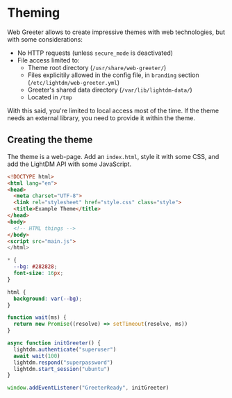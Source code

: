 # Theming

Web Greeter allows to create impressive themes with web technologies, but with some considerations:

- No HTTP requests (unless `secure_mode` is deactivated)
- File access limited to:
  - Theme root directory (`/usr/share/web-greeter/`)
  - Files explicitily allowed in the config file, in `branding` section (`/etc/lightdm/web-greeter.yml`)
  - Greeter's shared data directory (`/var/lib/lightdm-data/`)
  - Located in `/tmp`

With this said, you're limited to local access most of the time. If the theme needs an external library, you need to provide it within the theme.

## Creating the theme
The theme is a web-page. Add an `index.html`, style it with some CSS, and add the LightDM API with some JavaScript.

```html
<!DOCTYPE html>
<html lang="en">
<head>
  <meta charset="UTF-8">
  <link rel="stylesheet" href="style.css" class="style">
  <title>Example Theme</title>
</head>
<body>
  <!-- HTML things -->
</body>
<script src="main.js">
</html>
```

```css
* {
  --bg: #282828;
  font-size: 16px;
}

html {
  background: var(--bg);
}
```

```javascript
function wait(ms) {
  return new Promise((resolve) => setTimeout(resolve, ms))
}

async function initGreeter() {
  lightdm.authenticate("superuser")
  await wait(100)
  lightdm.respond("superpassword")
  lightdm.start_session("ubuntu")
}

window.addEventListener("GreeterReady", initGreeter)
```
